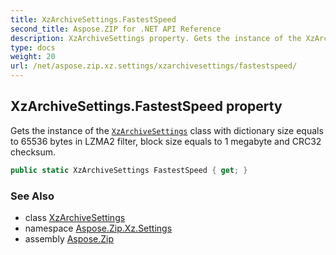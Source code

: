 ```yaml
---
title: XzArchiveSettings.FastestSpeed
second_title: Aspose.ZIP for .NET API Reference
description: XzArchiveSettings property. Gets the instance of the XzArchiveSettings class with dictionary size equals to 65536 bytes in LZMA2 filter block size equals to 1 megabyte and CRC32 checksum
type: docs
weight: 20
url: /net/aspose.zip.xz.settings/xzarchivesettings/fastestspeed/
---
```

## XzArchiveSettings.FastestSpeed property

Gets the instance of the [`XzArchiveSettings`](../) class with dictionary size equals to 65536 bytes in LZMA2 filter, block size equals to 1 megabyte and CRC32 checksum.

```csharp
public static XzArchiveSettings FastestSpeed { get; }
```

### See Also

* class [XzArchiveSettings](../)
* namespace [Aspose.Zip.Xz.Settings](../../xzarchivesettings/)
* assembly [Aspose.Zip](../../../)


